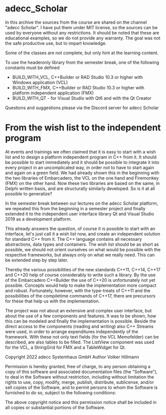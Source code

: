 # adecc_Scholar

In this archive the sources from the course are shared on the channel "adecc Scholar". I have put them under MIT license, so the sources can be used by everyone without any restrictions. It should be noted that these are educational examples, so we do not provide any warranty. The goal was not the safe productive use, but to impart knowledge.

Some of the classes are not complete, but only hint at the learning content. 

To use the headeronly library from the semester break, one of the following constants must be defined
- BUILD_WITH_VCL, C++Builder or RAD Studio 10.3 or higher with Windows application (VCL)
- BUILD_WITH_FMX, C++Builder or RAD Studio 10.3 or higher with platform independent application (FMX)
- BUILD_WITH_QT - for Visual Studio with Qt6 and with the Qt Creator

Questions and suggestions please via the Discord server for adecc Scholar

# From the wish list to the independent program

At events and trainings we often claimed that it is easy to start with a wish list and to design a platform independent program in C++ from it. It should be possible to start immediately and it should be possible to integrate it into every project in an uncomplicated way, in order not to have to start again and again on a green field. We had already shown this in the beginning with the two libraries of Embarcadero, the VCL on the one hand and Firemonkey (FMX) on the other hand. Now these two libraries are based on the same, in Delphi written basis, and are structurally similarly developed. So is it at all possible to generalize?

In the semester break between our lectures on the adecc Scholar platform, we repeated this from the beginning in a semester project and finally extended it to the independent user interface library Qt and Visual Studio 2019 as a development platform.

This already answers the question, of course it is possible to start with an interface, let's just call it a wish list now, and create an independent solution for standard C++ from it. The C++ language contains all necessary abstractions, data types and containers. The wish list should be as short as possible, we should not orient ourselves on what would be possible with the respective frameworks, but always only on what we really need. This can be extended step by step later.

Thereby the various possibilities of the new standards C++11, C++14, C++17 and C++20 help of course considerably to write such a library. By the use of the Embarcadero C++Builder the use of C++20 is unfortunately not yet possible. Concepts would help to make the implementation more compact and robust. Fortunately, however, with the type-treats of C++11 and the possibilities of the compiletime commands of C++17, there are precursors for these that help us with the implementation.

The project was not about an extensive and complex user interface, but about the use of a few components and features. It was to be shown, how this can be modeled and finally the implementation is possible. Beside the direct access to the components (reading and writing) also C++ Streams were used, in order to arrange expenditures independently of the framework. With these not only text fields (for the VCL Memofelder) can be described, are also tables to be filled. The ListView component was used for the VCL, a StringGrid for FMX and a TableWidget for Qt. 



Copyright 2022 adecc Systemhaus GmbH
Author Volker Hillmann

Permission is hereby granted, free of charge, to any person obtaining a copy
of this software and associated documentation files (the "Software"), to deal
in the Software without restriction, including without limitation the rights
to use, copy, modify, merge, publish, distribute, sublicense, and/or sell
copies of the Software, and to permit persons to whom the Software is
furnished to do so, subject to the following conditions:

The above copyright notice and this permission notice shall be included in
all copies or substantial portions of the Software.
